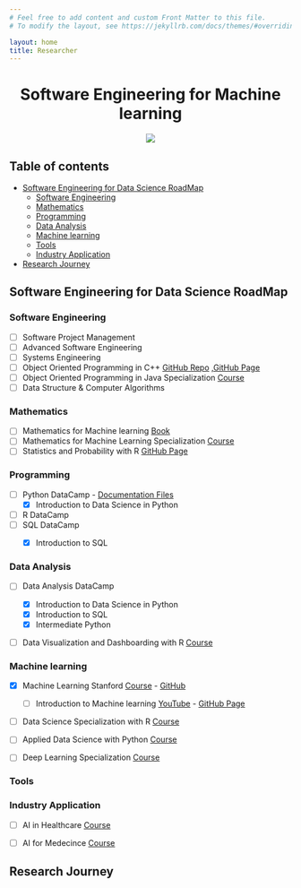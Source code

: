 ```yaml
---
# Feel free to add content and custom Front Matter to this file.
# To modify the layout, see https://jekyllrb.com/docs/themes/#overriding-theme-defaults

layout: home
title: Researcher
---
```


<h1 align="center"> Software Engineering for Machine learning </h1>

<p align="center"><img src="https://wallpaperaccess.com/full/1846921.jpg"></p>

<h2> Table of contents </h2>

- [Software Engineering for Data Science RoadMap](#software-engineering-for-data-science-roadmap)
  - [Software Engineering](#software-engineering)
  - [Mathematics](#mathematics)
  - [Programming](#programming)
  - [Data Analysis](#data-analysis)
  - [Machine learning](#machine-learning)
  - [Tools](#tools)
  - [Industry Application](#industry-application)
- [Research Journey](#research-journey)

## Software Engineering for Data Science RoadMap

### Software Engineering

- [ ] Software Project Management 
- [ ] Advanced Software Engineering
- [ ] Systems Engineering
- [ ] Object Oriented Programming in C++ [GitHub Repo](https://github.com/muhamedyoussry/Object-Oriented-Programming-CPP) ,[GitHub Page](ta_pages/CPP101/CPP101.md)
- [ ] Object Oriented Programming in Java Specialization [Course](https://www.coursera.org/specializations/object-oriented-programming)
- [ ] Data Structure & Computer Algorithms

### Mathematics

- [ ] Mathematics for Machine learning [Book](https://mml-book.github.io/book/mml-book.pdf)
- [ ] Mathematics for Machine Learning Specialization [Course](https://www.coursera.org/specializations/mathematics-machine-learning)
- [ ] Statistics and Probability with R [GitHub Page](./master_pages/Statistics_Probability.md)

### Programming

- [ ] Python DataCamp - [Documentation Files](./master_pages/dataSciencePy.md)
  - [x] Introduction to Data Science in Python
- [ ] R DataCamp
- [ ] SQL DataCamp
  - [x] Introduction to SQL


### Data Analysis

- [ ] Data Analysis DataCamp
  - [x] Introduction to Data Science in Python
  - [x] Introduction to SQL
  - [x] Intermediate Python
- [ ] Data Visualization and Dashboarding with R [Course](https://www.coursera.org/specializations/jhu-data-visualization-dashboarding-with-r)


### Machine learning

- [x] Machine Learning Stanford [Course](https://www.coursera.org/learn/machine-learning) - [GitHub](https://github.com/muhamedyoussry/Machine_learning_Andrew)
  - [ ] Introduction to Machine learning [YouTube](https://www.youtube.com/watch?v=QQeT4z5rdtE&list=PL6-3IRz2XF5Vf1RAHyBo4tRzT8lEavPhR) - [GitHub Page](./master_pages/MLpython.md)
- [ ] Data Science Specialization with R [Course](https://www.coursera.org/specializations/jhu-data-science)
- [ ] Applied Data Science with Python [Course](https://www.coursera.org/specializations/data-science-python)
- [ ] Deep Learning Specialization [Course](https://www.coursera.org/specializations/deep-learning)


### Tools

### Industry Application

- [ ] AI in Healthcare [Course](https://www.coursera.org/specializations/ai-healthcare)
- [ ] AI for Medecince [Course](https://www.coursera.org/specializations/ai-for-medicine)


## Research Journey
